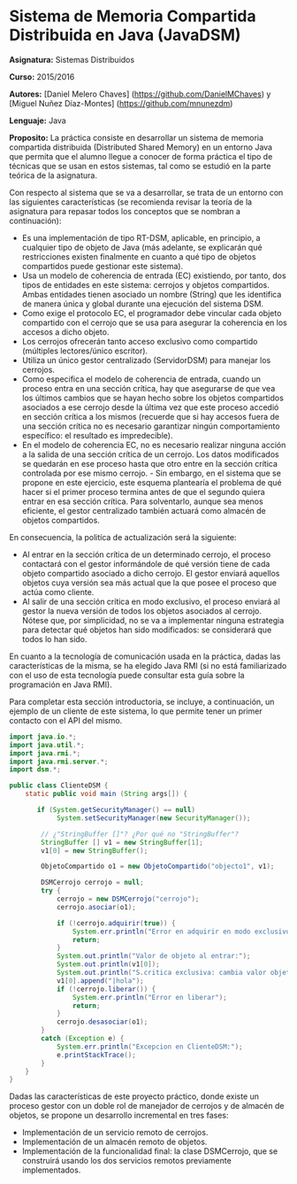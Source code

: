 # Sistema de Memoria Compartida Distribuida en Java (JavaDSM)

**Asignatura:** Sistemas Distribuidos

**Curso:** 2015/2016

**Autores:** [Daniel Melero Chaves] (https://github.com/DanielMChaves) y [Miguel Nuñez Díaz-Montes] (https://github.com/mnunezdm)

**Lenguaje:** Java

**Proposito:** La práctica consiste en desarrollar un sistema de memoria compartida distribuida (Distributed Shared Memory) en un entorno Java que permita que el alumno llegue a conocer de forma práctica el tipo de técnicas que se usan en estos sistemas, tal como se estudió en la parte teórica de la asignatura.

Con respecto al sistema que se va a desarrollar, se trata de un entorno con las siguientes características (se recomienda revisar la teoría de la asignatura para repasar todos los conceptos que se nombran a continuación):

- Es una implementación de tipo RT-DSM, aplicable, en principio, a cualquier tipo de objeto de Java (más adelante, se explicarán qué restricciones existen finalmente en cuanto a qué tipo de objetos compartidos puede gestionar este sistema).
- Usa un modelo de coherencia de entrada (EC) existiendo, por tanto, dos tipos de entidades en este sistema: cerrojos y objetos compartidos. Ambas entidades tienen asociado un nombre (String) que les identifica de manera única y global durante una ejecución del sistema DSM.
- Como exige el protocolo EC, el programador debe vincular cada objeto compartido con el cerrojo que se usa para asegurar la coherencia en los accesos a dicho objeto.
- Los cerrojos ofrecerán tanto acceso exclusivo como compartido (múltiples lectores/único escritor).
- Utiliza un único gestor centralizado (ServidorDSM) para manejar los cerrojos.
- Como especifica el modelo de coherencia de entrada, cuando un proceso entra en una sección crítica, hay que asegurarse de que vea los últimos cambios que se hayan hecho sobre los objetos compartidos asociados a ese cerrojo desde la última vez que este proceso accedió en sección crítica a los mismos (recuerde que si hay accesos fuera de una sección crítica no es necesario garantizar ningún comportamiento específico: el resultado es impredecible).
- En el modelo de coherencia EC, no es necesario realizar ninguna acción a la salida de una sección crítica de un cerrojo. Los datos modificados se quedarán en ese proceso hasta que otro entre en la sección crítica controlada por ese mismo cerrojo. - Sin embargo, en el sistema que se propone en este ejercicio, este esquema plantearía el problema de qué hacer si el primer proceso termina antes de que el segundo quiera entrar en esa sección crítica. Para solventarlo, aunque sea menos eficiente, el gestor centralizado también actuará como almacén de objetos compartidos.

En consecuencia, la politíca de actualización será la siguiente:
- Al entrar en la sección crítica de un determinado cerrojo, el proceso contactará con el gestor informándole de qué versión tiene de cada objeto compartido asociado a dicho cerrojo. El gestor enviará aquellos objetos cuya versión sea más actual que la que posee el proceso que actúa como cliente.
- Al salir de una sección crítica en modo exclusivo, el proceso enviará al gestor la nueva versión de todos los objetos asociados al cerrojo. Nótese que, por simplicidad, no se va a implementar ninguna estrategia para detectar qué objetos han sido modificados: se considerará que todos lo han sido.

En cuanto a la tecnología de comunicación usada en la práctica, dadas las características de la misma, se ha elegido Java RMI (si no está familiarizado con el uso de esta tecnología puede consultar esta guía sobre la programación en Java RMI).

Para completar esta sección introductoria, se incluye, a continuación, un ejemplo de un cliente de este sistema, lo que permite tener un primer contacto con el API del mismo.

```java
import java.io.*;
import java.util.*;
import java.rmi.*;
import java.rmi.server.*;
import dsm.*;

public class ClienteDSM {
    static public void main (String args[]) {

       if (System.getSecurityManager() == null)
            System.setSecurityManager(new SecurityManager());

        // ¿"StringBuffer []"? ¿Por qué no "StringBuffer"?
        StringBuffer [] v1 = new StringBuffer[1];
        v1[0] = new StringBuffer();

        ObjetoCompartido o1 = new ObjetoCompartido("objecto1", v1);

        DSMCerrojo cerrojo = null;
        try {
            cerrojo = new DSMCerrojo("cerrojo");
            cerrojo.asociar(o1);

            if (!cerrojo.adquirir(true)) {
                System.err.println("Error en adquirir en modo exclusivo");
                return;
            }
            System.out.println("Valor de objeto al entrar:");
            System.out.println(v1[0]);
            System.out.println("S.critica exclusiva: cambia valor objetos");
            v1[0].append("|hola");
            if (!cerrojo.liberar()) {
                System.err.println("Error en liberar");
                return;
            }
            cerrojo.desasociar(o1);
        }
        catch (Exception e) {
            System.err.println("Excepcion en ClienteDSM:");
            e.printStackTrace();
        }
    }
}
```

Dadas las características de este proyecto práctico, donde existe un proceso gestor con un doble rol de manejador de cerrojos y de almacén de objetos, se propone un desarrollo incremental en tres fases:

- Implementación de un servicio remoto de cerrojos.
- Implementación de un almacén remoto de objetos.
- Implementación de la funcionalidad final: la clase DSMCerrojo, que se construirá usando los dos servicios remotos previamente implementados.
